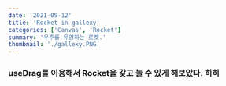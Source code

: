 ```yaml
---
date: '2021-09-12'
title: 'Rocket in gallexy'
categories: ['Canvas', 'Rocket']
summary: '우주를 유영하는 로켓.'
thumbnail: './gallexy.PNG'
---
```


### useDrag를 이용해서 Rocket을 갖고 놀 수 있게 해보았다. 히히